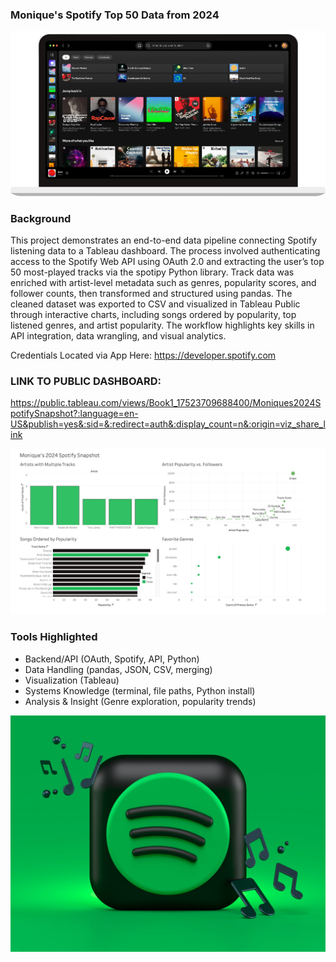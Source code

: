 ### Monique's Spotify Top 50 Data from 2024

![Product Data Analyst](https://github.com/principalscientist/spotify-top50/blob/c568839b3e328eb00b4459e7c7ba594d3b78420a/download-page-image-mac.fec937cc.png)

### Background
This project demonstrates an end-to-end data pipeline connecting Spotify listening data to a Tableau dashboard. The process involved authenticating access to the Spotify Web API using OAuth 2.0 and extracting the user’s top 50 most-played tracks via the spotipy Python library. Track data was enriched with artist-level metadata such as genres, popularity scores, and follower counts, then transformed and structured using pandas. The cleaned dataset was exported to CSV and visualized in Tableau Public through interactive charts, including songs ordered by popularity, top listened genres, and artist popularity. The workflow highlights key skills in API integration, data wrangling, and visual analytics.

Credentials Located via App Here: https://developer.spotify.com

### LINK TO PUBLIC DASHBOARD: 
https://public.tableau.com/views/Book1_17523709688400/Moniques2024SpotifySnapshot?:language=en-US&publish=yes&:sid=&:redirect=auth&:display_count=n&:origin=viz_share_link 

![Product Data Analyst](https://github.com/principalscientist/spotify-top50/blob/0b74fb48cdda8eeadad8e3c76976a5c57a99b9dc/Image.png)

### Tools Highlighted
* Backend/API (OAuth, Spotify, API, Python)
* Data Handling (pandas, JSON, CSV, merging)
* Visualization (Tableau)
* Systems Knowledge (terminal, file paths, Python install)
* Analysis & Insight (Genre exploration, popularity trends)

![Product Data Analyst](https://github.com/principalscientist/spotify-top50/blob/cdbbcd1dca39384fa1a31e3a341d070295129b96/spotifylogo)




